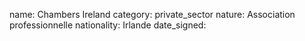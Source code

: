 name: Chambers Ireland
category: private_sector
nature:  Association professionnelle 
nationality: Irlande
date_signed:
    